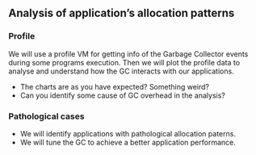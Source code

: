 ## Analysis of application’s allocation patterns

### Profile
We will use a profile VM for getting info of the Garbage Collector events during some programs execution. 
Then we will plot the profile data to analyse and understand how the GC interacts with our applications.

- The charts are as you have expected? Something weird?
- Can you identify some cause of GC overhead in the analysis?

### Pathological cases

- We will identify applications with pathological allocation paterns.
- We will tune the GC to achieve a better application performance. 
